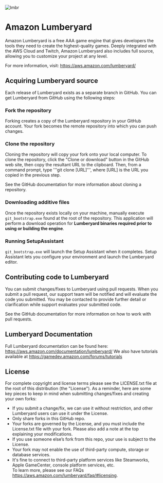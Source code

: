 ![lmbr](https://s3-us-west-2.amazonaws.com/git-release/ReadmeResources/readme_header.jpg)

# Amazon Lumberyard
Amazon Lumberyard is a free AAA game engine that gives developers the tools they need to create the highest-quality games. Deeply integrated with the AWS Cloud and Twitch, Amazon Lumberyard also includes full source, allowing you to customize your project at any level.

For more information, visit: https://aws.amazon.com/lumberyard/

## Acquiring Lumberyard source
Each release of Lumberyard exists as a separate branch in GitHub. You can get Lumberyard from GitHub using the following steps:

### Fork the repository
Forking creates a copy of the Lumberyard repository in your GitHub account. Your fork becomes the remote repository into which you can push changes.

### Clone the repository
Cloning the repository will copy your fork onto your local computer. To clone the repository, click the "Clone or download" button in the GitHub web site, then copy the resultant URL to the clipboard. Then, from a command prompt, type '''git clone [URL]''', where [URL] is the URL you copied in the previous step.

See the GitHub documentation for more information about cloning a repository.

### Downloading additive files
Once the repository exists locally on your machine, manually execute ```git_bootstrap.exe``` found at the root of the repository. This application will perform a download operation for __Lumberyard binaries required prior to using or building the engine__. 

### Running SetupAssistant
```git_bootstrap.exe``` will launch the Setup Assistant when it completes. Setup Assistant lets you configure your environment and launch the Lumberyard editor.

## Contributing code to Lumberyard
You can submit changes/fixes to Lumberyard using pull requests. When you submit a pull request, our support team will be notified and will evaluate the code you submitted. You may be contacted to provide further detail or clarification while support evaluates your submitted code. 

See the GitHub documentation for more information on how to work with pull requests.

## Lumberyard Documentation
Full Lumberyard documentation can be found here:
https://aws.amazon.com/documentation/lumberyard/
We also have tutorials available at https://gamedev.amazon.com/forums/tutorials 

## License
For complete copyright and license terms please see the LICENSE.txt file at the root of this distribution (the "License").  As a reminder, here are some key pieces to keep in mind when submitting changes/fixes and creating your own forks:
-	If you submit a change/fix, we can use it without restriction, and other Lumberyard users can use it under the License. 
-	Only share forks in this GitHub repo.
-	Your forks are governed by the License, and you must include the License.txt file with your fork.  Please also add a note at the top explaining your modifications.
-	If you use someone else’s fork from this repo, your use is subject to the License.    
-	Your fork may not enable the use of third-party compute, storage or database services.  
-	It's fine to connect to third-party platform services like Steamworks, Apple GameCenter, console platform services, etc.  
To learn more, please see our FAQs https://aws.amazon.com/lumberyard/faq/#licensing. 

